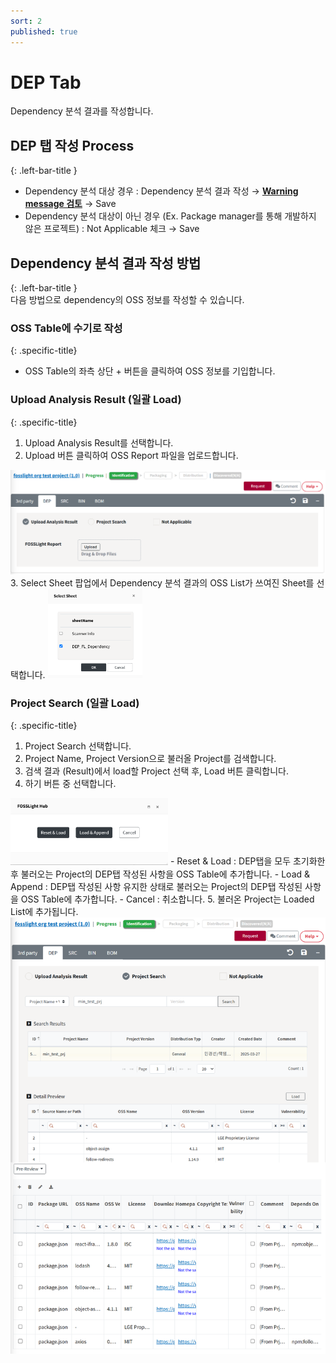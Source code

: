 ```yaml
---
sort: 2
published: true
---
```


# DEP Tab
<div class="note">
Dependency 분석 결과를 작성합니다.
</div>

## DEP 탭 작성 Process
{: .left-bar-title }
- Dependency 분석 대상 경우 : Dependency 분석 결과 작성 → [**Warning message 검토**](https://fosslight.org/hub-guide/tutorial/1_project.html#-oss-tables-warning-message) → Save
- Dependency 분석 대상이 아닌 경우 (Ex. Package manager를 통해 개발하지 않은 프로젝트) : Not Applicable 체크 → Save




## Dependency 분석 결과 작성 방법
{: .left-bar-title }  
다음 방법으로 dependency의 OSS 정보를 작성할 수 있습니다.  

### OSS Table에 수기로 작성
{: .specific-title}  
- OSS Table의 좌측 상단 + 버튼을 클릭하여 OSS 정보를 기입합니다.  

### Upload Analysis Result (일괄 Load)
{: .specific-title}
1. Upload Analysis Result를 선택합니다.
2. Upload 버튼 클릭하여 OSS Report 파일을 업로드합니다.  
<img src="images/2_dep_upload.png" alt="select" class="styled-image">
3. Select Sheet 팝업에서 Dependency 분석 결과의 OSS List가 쓰여진 Sheet를 선택합니다.  
<img src="images/2_dep_file_select.png" alt="select" class="styled-image_nofloat" style="width: 30%; height: auto;">


### Project Search (일괄 Load)
{: .specific-title}  
1. Project Search 선택합니다.
2. Project Name, Project Version으로 불러올 Project를 검색합니다.
3. 검색 결과 (Result)에서 load할 Project 선택 후, Load 버튼 클릭합니다.
4. 하기 버튼 중 선택합니다.  
<img src="images/2_dep_search_option.png" alt="select" class="styled-image_nofloat" style="width: 50%; height: auto;">
    - Reset & Load : DEP탭을 모두 초기화한 후 불러오는 Project의 DEP탭 작성된 사항을 OSS Table에 추가합니다.
    - Load & Append : DEP탭 작성된 사항 유지한 상태로 불러오는 Project의 DEP탭 작성된 사항을 OSS Table에 추가합니다.
    - Cancel : 취소합니다.
5. 불러온 Project는 Loaded List에 추가됩니다.
<img src="images/2_dep_search.png" alt="select" class="styled-image">  
